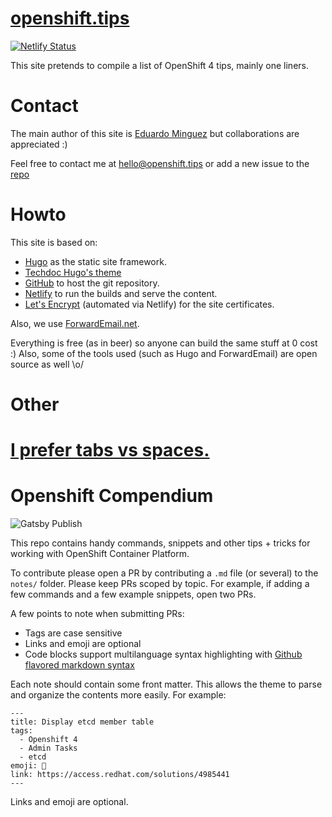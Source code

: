# [openshift.tips](https://openshift.tips)

[![Netlify Status](https://api.netlify.com/api/v1/badges/e9d32213-2089-4328-b53e-bb6b15efd960/deploy-status)](https://app.netlify.com/sites/openshifttips/deploys)

This site pretends to compile a list of OpenShift 4 tips, mainly one liners.

# Contact

The main author of this site is [Eduardo Minguez](https://eduardominguez.es) but
collaborations are appreciated :)

Feel free to contact me at <hello@openshift.tips> or add a new issue to the
[repo](https://github.com/openshifttips/web/issues/new)

# Howto

This site is based on:

- [Hugo](https://gohugo.io) as the static site framework.
- [Techdoc Hugo's theme](https://themes.gohugo.io/hugo-theme-techdoc/)
- [GitHub](https://github.com/openshifttips/web) to host the git repository.
- [Netlify](https://www.netlify.com) to run the builds and serve the content.
- [Let's Encrypt](https://letsencrypt.org) (automated via Netlify) for the site certificates.

Also, we use [ForwardEmail.net](https://forwardemail.net/).

Everything is free (as in beer) so anyone can build the same stuff at 0 cost :)
Also, some of the tools used (such as Hugo and ForwardEmail) are open source as
well \o/

# Other

[I prefer tabs vs spaces.](https://www.reddit.com/r/javascript/comments/c8drjo/nobody_talks_about_the_real_reason_to_use_tabs/)
=======
# Openshift Compendium

![Gatsby Publish](https://github.com/IronicBadger/openshift-compendium/workflows/Gatsby%20Publish/badge.svg)

This repo contains handy commands, snippets and other tips + tricks for working with OpenShift Container Platform.

To contribute please open a PR by contributing a `.md` file (or several) to the `notes/` folder. Please keep PRs scoped by topic. For example, if adding a few commands and a few example snippets, open two PRs.

A few points to note when submitting PRs:

- Tags are case sensitive
- Links and emoji are optional
- Code blocks support multilanguage syntax highlighting with [Github flavored markdown syntax](https://help.github.com/en/github/writing-on-github/basic-writing-and-formatting-syntax)

Each note should contain some front matter. This allows the theme to parse and organize the contents more easily. For example:

```
---
title: Display etcd member table
tags:
  - Openshift 4
  - Admin Tasks
  - etcd
emoji: 🧹
link: https://access.redhat.com/solutions/4985441
---
```

Links and emoji are optional.
